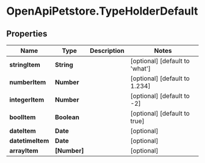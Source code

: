 # OpenApiPetstore.TypeHolderDefault

## Properties
Name | Type | Description | Notes
------------ | ------------- | ------------- | -------------
**stringItem** | **String** |  | [optional] [default to &#39;what&#39;]
**numberItem** | **Number** |  | [optional] [default to 1.234]
**integerItem** | **Number** |  | [optional] [default to -2]
**boolItem** | **Boolean** |  | [optional] [default to true]
**dateItem** | **Date** |  | [optional] 
**datetimeItem** | **Date** |  | [optional] 
**arrayItem** | **[Number]** |  | [optional] 


